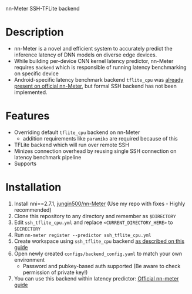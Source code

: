 nn-Meter SSH-TFLite backend

# Description
- nn-Meter is a novel and efficient system to accurately predict the inference latency of DNN models on diverse edge devices.
- While building per-device CNN kernel latency predictor, nn-Meter requires `Backend` which is responsible of running latency benchmarking on specific device
- Android-specific latency benchmark backend `tflite_cpu` was [already present on official nn-Meter](https://github.com/microsoft/nn-Meter/blob/main/nn_meter/builder/backends/tflite/tflite_profiler.py), but formal SSH backend has not been implemented.

# Features
- Overriding default `tflite_cpu` backend on nn-Meter
  - addition requirements like `paramiko` are required because of this
- TFLite backend which will run over remote SSH
- Minizes connection overhead by reusing single SSH connection on latency benchmark pipeline
- Supports 

# Installation
1. Install nni==2.7.1, [jungin500/nn-Meter](https://github.com/jungin500/nn-Meter) (Use my repo with fixes - Highly recommended)
2. Clone this repository to any directory and remember as `$DIRECTORY`
3. Edit `ssh_tflite_cpu.yml` and replace `<CURRENT_DIRECTORY_HERE>` to `$DIRECTORY`
4. Run `nn-meter register --predictor ssh_tflite_cpu.yml`
5. Create workspace using `ssh_tflite_cpu` backend [as described on this guide](https://github.com/microsoft/nn-Meter/blob/main/docs/builder/overview.md)
6. Open newly created `configs/backend_config.yaml` to match your own environment
    - Password and pubkey-based auth supported (Be aware to check permission of private key!)
7. You can use this backend within latency predictor: [Official nn-meter guide](https://github.com/microsoft/nn-Meter/blob/main/docs/builder/build_kernel_latency_predictor.md)
